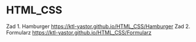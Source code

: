 # HTML_CSS

Zad 1. Hamburger https://ktl-yastor.github.io/HTML_CSS/Hamburger 
Zad 2. Formularz  https://ktl-yastor.github.io/HTML_CSS/Formularz

